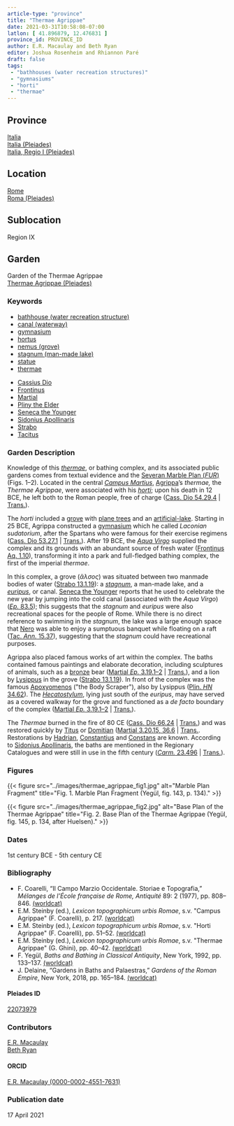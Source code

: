 ```yaml
---
article-type: "province"
title: "Thermae Agrippae"
date: 2021-03-31T10:58:08-07:00
latlon: [ 41.896879, 12.476831 ]
province_id: PROVINCE_ID
author: E.R. Macaulay and Beth Ryan
editor: Joshua Rosenheim and Rhiannon Paré
draft: false
tags:
 - "bathhouses (water recreation structures)"
 - "gymnasiums"
 - "horti"
 - "thermae"
---
```


## Province

[Italia]({{<relref"..">}}) \
[Italia (Pleiades)](https://pleiades.stoa.org/places/1052) \
[Italia, Regio I (Pleiades)](https://pleiades.stoa.org/places/441075550)
<!-- -->
## Location

[Rome]({{<relref".">}}) \
[Roma (Pleiades)](https://pleiades.stoa.org/places/423025)
<!-- -->
## Sublocation

Region IX
<!-- -->
<!-- -->
<!-- -->
## Garden

Garden of the Thermae Agrippae \
[Thermae Agrippae (Pleiades)](https://pleiades.stoa.org/places/22073979)
<!-- -->
### Keywords
<!-- -->
- [bathhouse (water recreation structure)](http://vocab.getty.edu/page/aat/300007347)
- [canal (waterway)](http://vocab.getty.edu/page/aat/300006075)
- [gymnasium](http://vocab.getty.edu/page/aat/300007297)
- [hortus](http://vocab.getty.edu/page/aat/300008107)
- [nemus (grove)](http://vocab.getty.edu/page/aat/300008884)
- [stagnum (man-made lake)](http://vocab.getty.edu/page/aat/300263360)
- [statue](http://vocab.getty.edu/page/aat/300047600)
- [thermae](http://vocab.getty.edu/page/aat/300007364)
<!-- -->
- [Cassius Dio](http://catalog.perseus.org/cite-collections/authors/urn:cite:perseus:author.328)
- [Frontinus](http://catalog.perseus.org/cite-collections/authors/urn:cite:perseus:author.639)
- [Martial](http://catalog.perseus.org/cite-collections/authors/urn:cite:perseus:author.897)
- [Pliny the Elder](http://catalog.perseus.org/cite-collections/authors/urn:cite:perseus:author.1141)
- [Seneca the Younger](http://catalog.perseus.org/cite-collections/authors/urn:cite:perseus:author.1270)
- [Sidonius Apollinaris](http://catalog.perseus.org/cite-collections/authors/urn:cite:perseus:author.1287)
- [Strabo](http://catalog.perseus.org/cite-collections/authors/urn:cite:perseus:author.1333)
- [Tacitus](http://catalog.perseus.org/cite-collections/authors/urn:cite:perseus:author.1357)
<!-- -->
<!-- -->
### Garden Description
<!-- -->
Knowledge of this [*thermae*](http://vocab.getty.edu/page/aat/300007364), or bathing complex, and its associated public gardens comes from textual evidence and the [Severan Marble Plan (*FUR*)](https://formaurbis.stanford.edu/fragment.php?record=1&field0=all&search0=agrippa&op0=and&field1=all) (Figs. 1–2). Located in the central [*Campus Martius*](https://en.wikipedia.org/wiki/Campus_Martius), [Agrippa](https://en.wikipedia.org/wiki/Marcus_Vipsanius_Agrippa)’s *thermae,* the *Thermae Agrippae*, were associated with his [*horti*](http://vocab.getty.edu/page/aat/300008107); upon his death in 12 BCE, he left both to the Roman people, free of charge ([Cass. Dio 54.29.4](http://data.perseus.org/citations/urn:cts:greekLit:tlg0385.tlg001.perseus-grc1:54.29.4) |  [Trans.](https://bit.ly/CDioE54)).

The *horti* included a [grove](http://vocab.getty.edu/page/aat/300008884) with [plane trees](https://en.wikipedia.org/wiki/Platanus_orientalis#Cultural_history) and an [artificial-lake](http://vocab.getty.edu/page/aat/300263360). Starting in 25 BCE, Agrippa constructed a [gymnasium](http://vocab.getty.edu/page/aat/300007297) which he called *Laconian sudatorium*, after the Spartans who were famous for their exercise regimens ([Cass. Dio 53.27.1](http://data.perseus.org/citations/urn:cts:greekLit:tlg0385.tlg001.perseus-grc1:53.27.1) |  [Trans.](https://bit.ly/CDioE53)). After 19 BCE, the [*Aqua Virgo*](https://en.wikipedia.org/wiki/Aqua_Virgo) supplied the complex and its grounds with an abundant source of fresh water ([Frontinus Aq. 1.10](https://bit.ly/DeAquisE)), transforming it into a park and full-fledged bathing complex, the first of the imperial *thermae*.

In this complex, a grove (*ἄλσος*) was situated between two manmade bodies of water ([Strabo 13.1.19](http://data.perseus.org/citations/urn:cts:greekLit:tlg0099.tlg001.perseus-grc1:13.1.19)): a [*stagnum*](http://vocab.getty.edu/page/aat/300263360), a man-made lake, and a [*euripus*](http://vocab.getty.edu/page/aat/300006075), or canal. [Seneca the Younger](https://en.wikipedia.org/wiki/Seneca_the_Younger) reports that he used to celebrate the new year by jumping into the cold canal (associated with the *Aqua Virgo*) ([*Ep.* 83.5](http://data.perseus.org/citations/urn:cts:latinLit:phi1017.phi015.perseus-lat1:83)); this suggests that the *stagnum* and *euripus* were also recreational spaces for the people of Rome. While there is no direct reference to swimming in the *stagnum*, the lake was a large enough space that [Nero](https://en.wikipedia.org/wiki/Nero) was able to enjoy a sumptuous banquet while floating on a raft ([Tac. *Ann.* 15.37](http://data.perseus.org/citations/urn:cts:latinLit:phi1351.phi005.perseus-lat1:15.37)), suggesting that the *stagnum* could have recreational purposes.

Agrippa also placed famous works of art within the complex. The baths contained famous paintings and elaborate decoration, including sculptures of animals, such as a [bronze](http://vocab.getty.edu/page/aat/300010957) bear ([Martial *Ep.* 3.19.1–2](http://data.perseus.org/citations/urn:cts:latinLit:phi1294.phi002.perseus-lat1:3.19) | [Trans.](https://topostext.org/work/677)), and a lion by [Lysippus](https://en.wikipedia.org/wiki/Lysippos) in the grove ([Strabo 13.1.19](http://data.perseus.org/citations/urn:cts:greekLit:tlg0099.tlg001.perseus-grc1:13.1.19)). In front of the complex was the famous [Apoxyomenos](https://en.wikipedia.org/wiki/Apoxyomenos) ("the Body Scraper"), also by Lysippus ([Plin. *HN* 34.62](http://data.perseus.org/citations/urn:cts:latinLit:phi0978.phi001.perseus-lat1:34.62)). The [*Hecatostylum*](https://www.digitalaugustanrome.org/records/hecatostylum/), lying just south of the *euripus*, may have served as a covered walkway for the grove and functioned as a *de facto* boundary of the complex ([Martial *Ep.* 3.19.1–2](http://data.perseus.org/citations/urn:cts:latinLit:phi1294.phi002.perseus-lat1:3.19) | [Trans.](https://topostext.org/work/677)).

The *Thermae* burned in the fire of 80 CE ([Cass. Dio 66.24](http://data.perseus.org/citations/urn:cts:greekLit:tlg0385.tlg001.perseus-grc1:66.24) | [Trans.](https://bit.ly/CDioE66)) and was restored quickly by [Titus](https://en.wikipedia.org/wiki/Titus) or [Domitian](https://en.wikipedia.org/wiki/Domitian) ([Martial 3.20.15, 36.6](http://data.perseus.org/texts/urn:cts:latinLit:phi1294.phi002) | [Trans.](https://topostext.org/work/677). Restorations by [Hadrian](https://en.wikipedia.org/wiki/Hadrian), [Constantius](https://en.wikipedia.org/wiki/Constantius_II) and [Constans](https://en.wikipedia.org/wiki/Constans) are known. According to [Sidonius Apollinaris](https://en.wikipedia.org/wiki/Sidonius_Apollinaris), the baths are mentioned in the Regionary Catalogues and were still in use in the fifth century ([*Carm.* 23.496](http://data.perseus.org/citations/urn:cts:latinLit:stoa0261.stoa0001.perseus-lat1:23) | [Trans.](http://archive.org/details/poemsletterswith01sidouoft/page/316/mode/2up?view=theater)).
<!-- -->
### Figures
<!-- -->
{{< figure src="../images/thermae_agrippae_fig1.jpg" alt="Marble Plan Fragment" title="Fig. 1. Marble Plan Fragment (Yegül, fig. 143, p. 134)." >}}
<!-- -->
{{< figure src="../images/thermae_agrippae_fig2.jpg" alt="Base Plan of the Thermae Agrippae" title="Fig. 2. Base Plan of the Thermae Agrippae (Yegül, fig. 145, p. 134, after Huelsen)." >}}
<!-- -->
### Dates

1st century BCE - 5th century CE
<!-- -->
### Bibliography
<!-- -->
* F. Coarelli, “Il Campo Marzio Occidentale. Storiae e Topografia,” *Mélanges de l’École française de Rome, Antiquité* 89: 2 (1977), pp. 808–846. [(worldcat)](http://www.worldcat.org/oclc/220729070)
* E.M. Steinby (ed.), *Lexicon topographicum urbis Romae*, s.v. "Campus Agrippae" (F. Coarelli), p. 217. [(worldcat)](http://www.worldcat.org/oclc/1114759113)
* E.M. Steinby (ed.), *Lexicon topographicum urbis Romae*, s.v. "Horti Agrippae" (F. Coarelli), pp. 51–52. [(worldcat)](http://www.worldcat.org/oclc/1114759113)
* E.M. Steinby (ed.), *Lexicon topographicum urbis Romae*, s.v. "Thermae Agrippae" (G. Ghini), pp. 40–42. [(worldcat)](http://www.worldcat.org/oclc/1114759113)
* F. Yegül, *Baths and Bathing in Classical Antiquity*, New York, 1992, pp. 133–137. [(worldcat)](http://www.worldcat.org/oclc/894788084)
* J. Delaine, “Gardens in Baths and Palaestras,” *Gardens of the Roman Empire*, New York, 2018, pp. 165–184. [(worldcat)](http://www.worldcat.org/oclc/1036265637)
<!-- -->
#### Pleiades ID

[22073979](https://pleiades.stoa.org/places/22073979)
<!-- -->
### Contributors

[E.R. Macaulay](https://emacaulaylewis.com)\
[Beth Ryan](#)<!--website for Beth Ryan?-->
<!-- -->
#### ORCID

[E.R. Macaulay (0000-0002-4551-7631)](https://orcid.org/0000-0002-4551-7631)
<!--ORCID for Beth Ryan?-->
<!-- -->
### Publication date
<!-- -->
17 April 2021
